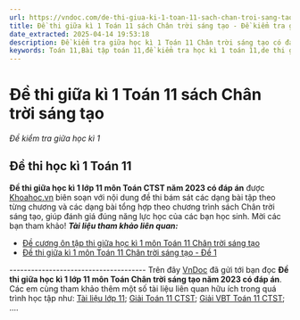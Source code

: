 ```yaml
---
url: https://vndoc.com/de-thi-giua-ki-1-toan-11-sach-chan-troi-sang-tao-308502
title: Đề thi giữa kì 1 Toán 11 sách Chân trời sáng tạo - Đề kiểm tra giữa học kì 1 - VnDoc.com
date_extracted: 2025-04-14 19:53:18
description: Đề kiểm tra giữa học kì 1 Toán 11 Chân trời sáng tạo có đáp án biên soạn kèm đáp án án, giúp ích cho các bạn trong quá trình luyện ôn tập đề thi giữa kì 1 và chuẩn bị thật tốt cho bài kiểm tra giữa học kì 1 Toán 11
keywords: Toán 11,Bài tập toán 11,đề kiểm tra học kì 1 toán 11,de thi giua ki 1 toan 11,de thi giữa kì 1 toán 11 có đáp an,đề thi giữa kì 1 toán 11,đề thi hk1 toán 11,đề thi học kì 1 toán 11,đề kiểm tra giữa học kì 1,đề thi giữa kì 1,bài kiểm tra giữa kì 1 lớp 11,Đề thi giữa kì 1 Toán 11 sách Chân trời sáng tạo,Toán 11 Chân trời sáng tạo,toán 11 CTST,đề thi hk1 toán 11 CTST
---
```


# Đề thi giữa kì 1 Toán 11 sách Chân trời sáng tạo
 _Đề kiểm tra giữa học kì 1_
## Đề thi học kì 1 Toán 11
**Đề thi giữa học kì 1 lớp 11 môn Toán CTST năm 2023 có đáp án** được [Khoahoc.vn](</goto?u=aHR0cHM6Ly9raG9haG9jLnZuL3RvYW4tMTEta250dA%3D%3D>) biên soạn với nội dung đề thi bám sát các dạng bài tập theo từng chương và các dạng bài tổng hợp theo chương trình sách Chân trời sáng tạo, giúp đánh giá đúng năng lực học của các bạn học sinh. Mời các bạn tham khảo\!
_**Tài liệu tham khảo liên quan:**_
  * [Đề cương ôn tập thi giữa học kì 1 môn Toán 11 Chân trời sáng tạo](<https://vndoc.com/de-cuong-on-tap-thi-giua-hoc-ki-1-mon-toan-11-chan-troi-sang-tao-308463>)
  * [Đề thi giữa kì 1 môn Toán 11 Chân trời sáng tạo - Đề 1](<https://vndoc.com/de-thi-giua-ki-1-mon-toan-11-chan-troi-sang-tao-de-1-304261>)

\--------------------------------------
Trên đây [VnDoc](<https://vndoc.com/>) đã gửi tới bạn đọc **Đề thi giữa học kì 1 lớp 11 môn Toán Chân trời sáng tạo năm 2023 có đáp án**. Các em cùng tham khảo thêm một số tài liệu liên quan hữu ích trong quá trình học tập như: [Tài liệu lớp 11](<https://vndoc.com/tai-lieu-hoc-tap-lop11>); [Giải Toán 11 CTST](<https://vndoc.com/toan-11-chan-troi-sang-tao>); [Giải VBT Toán 11 CTST](<https://vndoc.com/sach-bai-tap-toan-11-chan-troi-sang-tao>); ....
